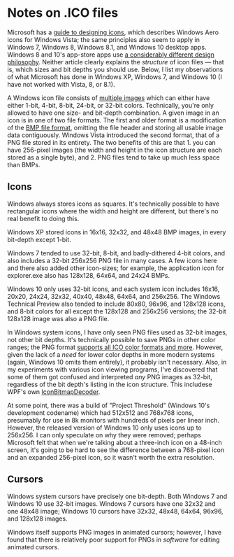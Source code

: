 ﻿Notes on .ICO files
===================
Microsoft has a [guide to designing icons](https://msdn.microsoft.com/en-us/library/windows/desktop/dn742485.aspx), which describes Windows Aero icons for Windows Vista; the same principles also seem to apply in Windows 7, Windows 8, Windows 8.1, and Windows 10 desktop apps. Windows 8 and 10's app-store apps use [a considerably different design philosophy](https://msdn.microsoft.com/en-us/library/windows/apps/hh465403.aspx). Neither article clearly explains the *structure* of icon files &mdash; that is, which sizes and bit depths you should use. Below, I list my observations of what Microsoft has done in Windows XP, Windows 7, and Windows 10 (I have not worked with Vista, 8, or 8.1).

A Windows icon file consists of [multiple images](http://en.wikipedia.org/wiki/ICO_%28file_format%29) which can either have either 1-bit, 4-bit, 8-bit, 24-bit, or 32-bit colors. Technically, you're only allowed to have one size- and bit-depth combination. A given image in an icon is in one of two file formats. The first and older format is a modification of the [BMP file format](http://en.wikipedia.org/wiki/BMP_file_format), omitting the file header and storing all usable image data contiguously. Windows Vista introduced the second format, that of a PNG file stored in its entirety. The two benefits of this are that 1. you can have 256-pixel images (the width and height in the icon structure are each stored as a single byte), and 2. PNG files tend to take up much less space than BMPs.

Icons
-----
Windows always stores icons as squares. It's technically possible to have rectangular icons where the width and height are different, but there's no real benefit to doing this.

Windows XP stored icons in 16x16, 32x32, and 48x48 BMP images, in every bit-depth except 1-bit.

Windows 7 tended to use 32-bit, 8-bit, and badly-dithered 4-bit colors, and also includes a 32-bit 256x256 PNG file in many cases. A few icons here and there also added other icon-sizes; for example, the application icon for explorer.exe also has 128x128, 64x64, and 24x24 BMPs.

Windows 10 only uses 32-bit icons, and each system icon includes 16x16, 20x20, 24x24, 32x32, 40x40, 48x48, 64x64, and 256x256. The Windows Technical Preview also tended to include 80x80, 96x96, and 128x128 icons, and 8-bit colors for all except the 128x128 and 256x256 versions; the 32-bit 128x128 image was also a PNG file.

In Windows system icons, I have only seen PNG files used as 32-bit images, not other bit depths. It's technically possible to save PNGs in other color ranges; the PNG format [supports all ICO color formats and more](https://en.wikipedia.org/wiki/Portable_Network_Graphics#Pixel_format). However, given the lack of a *need* for lower color depths in more modern systems (again, Windows 10 omits them entirely), it probably isn't necessary. Also, in my experiments with various icon viewing programs, I've discovered that some of them got confused and interpreted *any* PNG images as 32-bit, regardless of the bit depth's listing in the icon structure. This includese WPF's own [IconBitmapDecoder](https://msdn.microsoft.com/en-us/library/ms602492.aspx).

At some point, there was a build of "Project Threshold" (Windows 10's development codename) which had 512x512 and 768x768 icons, presumably for use in 8k monitors with hundreds of pixels per linear inch. However, the released version of Windows 10 only uses icons up to 256x256. I can only speculate on why they were removed; perhaps Microsoft felt that when we're talking about a three-inch icon on a 48-inch screen, it's going to be hard to see the difference between a 768-pixel icon and an expanded 256-pixel icon, so it wasn't worth the extra resolution.

Cursors
-------
Windows system cursors have precisely one bit-depth. Both Windows 7 and Windows 10 use 32-bit images. Windows 7 cursors have one 32x32 and one 48x48 image; Windows 10 cursors have 32x32, 48x48, 64x64, 96x96, and 128x128 images.

Windows itself supports PNG images in animated cursors; however, I have found that there is relatively poor support for PNGs in *software* for editing animated cursors.
